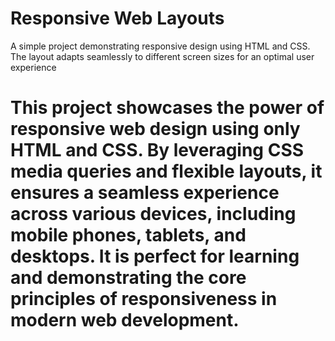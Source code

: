 # Responsive Web Layouts
 A simple project demonstrating responsive design using HTML and CSS. The layout adapts seamlessly to different screen sizes for an optimal user experience
# This project showcases the power of responsive web design using only HTML and CSS. By leveraging CSS media queries and flexible layouts, it ensures a seamless experience across various devices, including mobile phones, tablets, and desktops. It is perfect for learning and demonstrating the core principles of responsiveness in modern web development.
